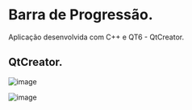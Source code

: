 # Barra de Progressão.

Aplicação desenvolvida com C++ e QT6 - QtCreator.

## QtCreator.

![image](https://user-images.githubusercontent.com/101942554/187320323-5a707791-c6a0-45e0-b49d-12e1756bf242.png)

![image](https://user-images.githubusercontent.com/101942554/187320431-04a195a3-2e86-44cb-b881-4ebe35251283.png)


